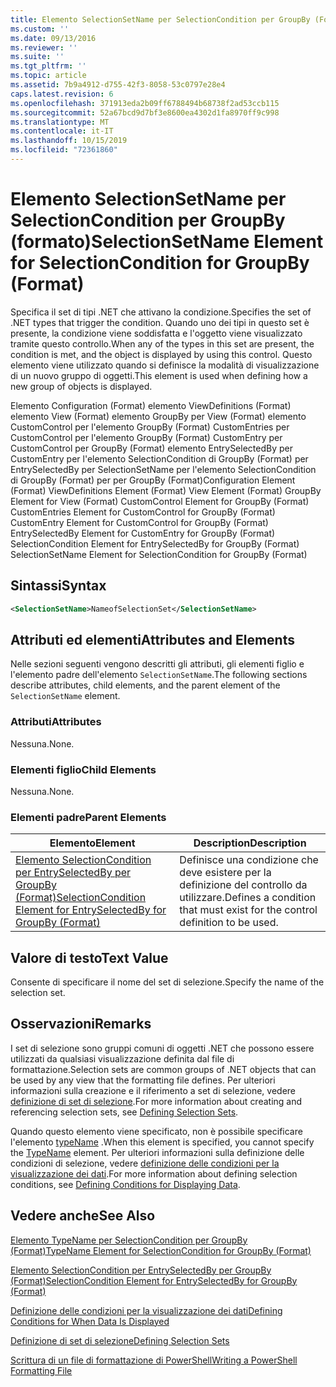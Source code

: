 ```yaml
---
title: Elemento SelectionSetName per SelectionCondition per GroupBy (Format) | Microsoft Docs
ms.custom: ''
ms.date: 09/13/2016
ms.reviewer: ''
ms.suite: ''
ms.tgt_pltfrm: ''
ms.topic: article
ms.assetid: 7b9a4912-d755-42f3-8058-53c0797e28e4
caps.latest.revision: 6
ms.openlocfilehash: 371913eda2b09ff6788494b68738f2ad53ccb115
ms.sourcegitcommit: 52a67bcd9d7bf3e8600ea4302d1fa8970ff9c998
ms.translationtype: MT
ms.contentlocale: it-IT
ms.lasthandoff: 10/15/2019
ms.locfileid: "72361860"
---
```

# <a name="selectionsetname-element-for-selectioncondition-for-groupby-format"></a><span data-ttu-id="67d85-102">Elemento SelectionSetName per SelectionCondition per GroupBy (formato)</span><span class="sxs-lookup"><span data-stu-id="67d85-102">SelectionSetName Element for SelectionCondition for GroupBy (Format)</span></span>

<span data-ttu-id="67d85-103">Specifica il set di tipi .NET che attivano la condizione.</span><span class="sxs-lookup"><span data-stu-id="67d85-103">Specifies the set of .NET types that trigger the condition.</span></span> <span data-ttu-id="67d85-104">Quando uno dei tipi in questo set è presente, la condizione viene soddisfatta e l'oggetto viene visualizzato tramite questo controllo.</span><span class="sxs-lookup"><span data-stu-id="67d85-104">When any of the types in this set are present, the condition is met, and the object is displayed by using this control.</span></span> <span data-ttu-id="67d85-105">Questo elemento viene utilizzato quando si definisce la modalità di visualizzazione di un nuovo gruppo di oggetti.</span><span class="sxs-lookup"><span data-stu-id="67d85-105">This element is used when defining how a new group of objects is displayed.</span></span>

<span data-ttu-id="67d85-106">Elemento Configuration (Format) elemento ViewDefinitions (Format) elemento View (Format) elemento GroupBy per View (Format) elemento CustomControl per l'elemento GroupBy (Format) CustomEntries per CustomControl per l'elemento GroupBy (Format) CustomEntry per CustomControl per GroupBy (Format) elemento EntrySelectedBy per CustomEntry per l'elemento SelectionCondition di GroupBy (Format) per EntrySelectedBy per SelectionSetName per l'elemento SelectionCondition di GroupBy (Format) per per GroupBy (Format)</span><span class="sxs-lookup"><span data-stu-id="67d85-106">Configuration Element (Format) ViewDefinitions Element (Format) View Element (Format) GroupBy Element for View (Format) CustomControl Element for GroupBy (Format) CustomEntries Element for CustomControl for GroupBy (Format) CustomEntry Element for CustomControl for GroupBy (Format) EntrySelectedBy Element for CustomEntry for GroupBy (Format) SelectionCondition Element for EntrySelectedBy for GroupBy (Format) SelectionSetName Element for SelectionCondition for GroupBy (Format)</span></span>

## <a name="syntax"></a><span data-ttu-id="67d85-107">Sintassi</span><span class="sxs-lookup"><span data-stu-id="67d85-107">Syntax</span></span>

```xml
<SelectionSetName>NameofSelectionSet</SelectionSetName>
```

## <a name="attributes-and-elements"></a><span data-ttu-id="67d85-108">Attributi ed elementi</span><span class="sxs-lookup"><span data-stu-id="67d85-108">Attributes and Elements</span></span>

<span data-ttu-id="67d85-109">Nelle sezioni seguenti vengono descritti gli attributi, gli elementi figlio e l'elemento padre dell'elemento `SelectionSetName`.</span><span class="sxs-lookup"><span data-stu-id="67d85-109">The following sections describe attributes, child elements, and the parent element of the `SelectionSetName` element.</span></span>

### <a name="attributes"></a><span data-ttu-id="67d85-110">Attributi</span><span class="sxs-lookup"><span data-stu-id="67d85-110">Attributes</span></span>

<span data-ttu-id="67d85-111">Nessuna.</span><span class="sxs-lookup"><span data-stu-id="67d85-111">None.</span></span>

### <a name="child-elements"></a><span data-ttu-id="67d85-112">Elementi figlio</span><span class="sxs-lookup"><span data-stu-id="67d85-112">Child Elements</span></span>

<span data-ttu-id="67d85-113">Nessuna.</span><span class="sxs-lookup"><span data-stu-id="67d85-113">None.</span></span>

### <a name="parent-elements"></a><span data-ttu-id="67d85-114">Elementi padre</span><span class="sxs-lookup"><span data-stu-id="67d85-114">Parent Elements</span></span>

|<span data-ttu-id="67d85-115">Elemento</span><span class="sxs-lookup"><span data-stu-id="67d85-115">Element</span></span>|<span data-ttu-id="67d85-116">Description</span><span class="sxs-lookup"><span data-stu-id="67d85-116">Description</span></span>|
|-------------|-----------------|
|[<span data-ttu-id="67d85-117">Elemento SelectionCondition per EntrySelectedBy per GroupBy (Format)</span><span class="sxs-lookup"><span data-stu-id="67d85-117">SelectionCondition Element for EntrySelectedBy for GroupBy (Format)</span></span>](./selectioncondition-element-for-entryselectedby-for-groupby-format.md)|<span data-ttu-id="67d85-118">Definisce una condizione che deve esistere per la definizione del controllo da utilizzare.</span><span class="sxs-lookup"><span data-stu-id="67d85-118">Defines a condition that must exist for the control definition to be used.</span></span>|

## <a name="text-value"></a><span data-ttu-id="67d85-119">Valore di testo</span><span class="sxs-lookup"><span data-stu-id="67d85-119">Text Value</span></span>

<span data-ttu-id="67d85-120">Consente di specificare il nome del set di selezione.</span><span class="sxs-lookup"><span data-stu-id="67d85-120">Specify the name of the selection set.</span></span>

## <a name="remarks"></a><span data-ttu-id="67d85-121">Osservazioni</span><span class="sxs-lookup"><span data-stu-id="67d85-121">Remarks</span></span>

<span data-ttu-id="67d85-122">I set di selezione sono gruppi comuni di oggetti .NET che possono essere utilizzati da qualsiasi visualizzazione definita dal file di formattazione.</span><span class="sxs-lookup"><span data-stu-id="67d85-122">Selection sets are common groups of .NET objects that can be used by any view that the formatting file defines.</span></span> <span data-ttu-id="67d85-123">Per ulteriori informazioni sulla creazione e il riferimento a set di selezione, vedere [definizione di set di selezione](./defining-selection-sets.md).</span><span class="sxs-lookup"><span data-stu-id="67d85-123">For more information about creating and referencing selection sets, see [Defining Selection Sets](./defining-selection-sets.md).</span></span>

<span data-ttu-id="67d85-124">Quando questo elemento viene specificato, non è possibile specificare l'elemento [typeName](./typename-element-for-selectioncondition-for-groupby-format.md) .</span><span class="sxs-lookup"><span data-stu-id="67d85-124">When this element is specified, you cannot specify the [TypeName](./typename-element-for-selectioncondition-for-groupby-format.md) element.</span></span> <span data-ttu-id="67d85-125">Per ulteriori informazioni sulla definizione delle condizioni di selezione, vedere [definizione delle condizioni per la visualizzazione dei dati](./defining-conditions-for-displaying-data.md).</span><span class="sxs-lookup"><span data-stu-id="67d85-125">For more information about defining selection conditions, see [Defining Conditions for Displaying Data](./defining-conditions-for-displaying-data.md).</span></span>

## <a name="see-also"></a><span data-ttu-id="67d85-126">Vedere anche</span><span class="sxs-lookup"><span data-stu-id="67d85-126">See Also</span></span>

[<span data-ttu-id="67d85-127">Elemento TypeName per SelectionCondition per GroupBy (Format)</span><span class="sxs-lookup"><span data-stu-id="67d85-127">TypeName Element for SelectionCondition for GroupBy (Format)</span></span>](./typename-element-for-selectioncondition-for-groupby-format.md)

[<span data-ttu-id="67d85-128">Elemento SelectionCondition per EntrySelectedBy per GroupBy (Format)</span><span class="sxs-lookup"><span data-stu-id="67d85-128">SelectionCondition Element for EntrySelectedBy for GroupBy (Format)</span></span>](./selectioncondition-element-for-entryselectedby-for-groupby-format.md)

[<span data-ttu-id="67d85-129">Definizione delle condizioni per la visualizzazione dei dati</span><span class="sxs-lookup"><span data-stu-id="67d85-129">Defining Conditions for When Data Is Displayed</span></span>](./defining-conditions-for-displaying-data.md)

[<span data-ttu-id="67d85-130">Definizione di set di selezione</span><span class="sxs-lookup"><span data-stu-id="67d85-130">Defining Selection Sets</span></span>](./defining-selection-sets.md)

[<span data-ttu-id="67d85-131">Scrittura di un file di formattazione di PowerShell</span><span class="sxs-lookup"><span data-stu-id="67d85-131">Writing a PowerShell Formatting File</span></span>](./writing-a-powershell-formatting-file.md)
